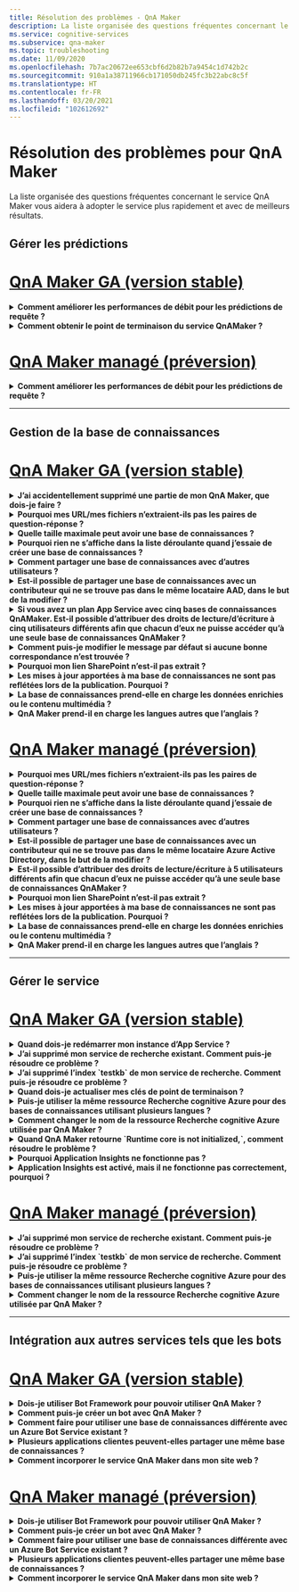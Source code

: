 ```yaml
---
title: Résolution des problèmes - QnA Maker
description: La liste organisée des questions fréquentes concernant le service QnA Maker vous aidera à adopter le service plus rapidement et avec de meilleurs résultats.
ms.service: cognitive-services
ms.subservice: qna-maker
ms.topic: troubleshooting
ms.date: 11/09/2020
ms.openlocfilehash: 7b7ac20672ee653cbf6d2b82b7a9454c1d742b2c
ms.sourcegitcommit: 910a1a38711966cb171050db245fc3b22abc8c5f
ms.translationtype: HT
ms.contentlocale: fr-FR
ms.lasthandoff: 03/20/2021
ms.locfileid: "102612692"
---
```

# <a name="troubleshooting-for-qna-maker"></a>Résolution des problèmes pour QnA Maker

La liste organisée des questions fréquentes concernant le service QnA Maker vous aidera à adopter le service plus rapidement et avec de meilleurs résultats.

<a name="how-to-get-the-qnamaker-service-hostname"></a>

## <a name="manage-predictions"></a>Gérer les prédictions

# <a name="qna-maker-ga-stable-release"></a>[QnA Maker GA (version stable)](#tab/v1)

<details>
<summary><b>Comment améliorer les performances de débit pour les prédictions de requête ?</b></summary>

**Réponse** : Les problèmes de performances de débit indiquent que vous devez monter en puissance pour votre service d’application et votre recherche cognitive. Envisagez d’ajouter un réplica à votre recherche cognitive pour améliorer les performances.

Apprenez-en davantage sur les [niveaux tarifaires](Concepts/azure-resources.md).
</details>

<details>
<summary><b>Comment obtenir le point de terminaison du service QnAMaker ?</b></summary>

**Réponse** : Le point de terminaison du service QnAMaker est utile pour le débogage quand vous contactez le support technique de QnAMaker ou UserVoice. Le point de terminaison est une URL qui se présente sous la forme suivante : `https://your-resource-name.azurewebsites.net`.

1. Accédez à votre service QnAMaker (groupe de ressources) dans le [portail Azure](https://portal.azure.com).

    ![Groupe de ressources Azure QnAMaker sur le portail Azure](./media/qnamaker-how-to-troubleshoot/qnamaker-azure-resourcegroup.png)

1. Sélectionnez l’App Service associé à la ressource QnA Maker. Les noms sont généralement identiques.

     ![Sélectionner l’App Service QnAMaker](./media/qnamaker-how-to-troubleshoot/qnamaker-azure-appservice.png)

1. L’URL du point de terminaison est disponible dans la section Vue d’ensemble.

    ![Point de terminaison QnAMaker](./media/qnamaker-how-to-troubleshoot/qnamaker-azure-gethostname.png)

</details>

# <a name="qna-maker-managed-preview-release"></a>[QnA Maker managé (préversion)](#tab/v2)

<details>
<summary><b>Comment améliorer les performances de débit pour les prédictions de requête ?</b></summary>

**Réponse** : Les problèmes de performances de débit indiquent que vous devez effectuer un scale-up de votre Recherche cognitive. Envisagez d’ajouter un réplica à votre recherche cognitive pour améliorer les performances.

Apprenez-en davantage sur les [niveaux tarifaires](Concepts/azure-resources.md).
</details>

---

## <a name="manage-the-knowledge-base"></a>Gestion de la base de connaissances

# <a name="qna-maker-ga-stable-release"></a>[QnA Maker GA (version stable)](#tab/v1)

<details>
<summary><b>J’ai accidentellement supprimé une partie de mon QnA Maker, que dois-je faire ?</b></summary>

**Réponse** : Ne supprimez pas les services Azure créés avec la ressource QnA Maker, tels que la recherche ou l’application web. Ceux-ci sont nécessaires pour que QnA Maker fonctionne. Si vous en supprimez un, QnA Maker cessera de fonctionne correctement.

Toutes les suppressions sont définitives et s’appliquent notamment aux paires questions et réponses, fichiers, URL, questions et réponses personnalisées, bases de connaissances ou ressources Azure. Assurez-vous d’exporter votre base de connaissances à partir de la page **Paramètres** avant de supprimer la moindre de ses parties.

</details>

<details>
<summary><b>Pourquoi mes URL/mes fichiers n’extraient-ils pas les paires de question-réponse ?</b></summary>

**Réponse** : Il est possible que QnA Maker ne puisse pas extraire automatiquement du contenu question-réponse (QnA) à partir des URL de FAQ valides. Dans ce cas, vous pouvez coller le contenu QnA dans un fichier .txt et voir si l’outil peut l’ingérer. Vous pouvez également ajouter manuellement du contenu à votre base de connaissances par le biais du [portail QnA Maker](https://qnamaker.ai).

</details>

<details>
<summary><b>Quelle taille maximale peut avoir une base de connaissances ?</b></summary>

**Réponse** : La taille de la base de connaissances dépend de la référence SKU de Recherche Azure que vous choisissez lors de la création du service QnA Maker. Lisez plus d’informations [ici](./concepts/azure-resources.md).

</details>

<details>
<summary><b>Pourquoi rien ne s’affiche dans la liste déroulante quand j’essaie de créer une base de connaissances ?</b></summary>

**Réponse** : Vous n’avez encore jamais créé de services QnA Maker dans Azure. Lisez [cet article](./How-To/set-up-qnamaker-service-azure.md) pour apprendre à le faire.

</details>

<details>
<summary><b>Comment partager une base de connaissances avec d’autres utilisateurs ?</b></summary>

**Réponse** : Le partage fonctionne au niveau d’un service QnA Maker, autrement dit, toutes les bases de connaissances dans le service seront partagées. Lisez [ici](./index.yml) comment collaborer sur une base de connaissances.

</details>

<details>
<summary><b>Est-il possible de partager une base de connaissances avec un contributeur qui ne se trouve pas dans le même locataire AAD, dans le but de la modifier ?</b></summary>

**Réponse** : Le partage est basé sur le contrôle d’accès en fonction du rôle Azure (Azure RBAC). Si vous pouvez partager _n’importe quelle_ ressource dans Azure avec un autre utilisateur, vous pouvez également partager QnA Maker.

</details>

<details>
<summary><b>Si vous avez un plan App Service avec cinq bases de connaissances QnAMaker. Est-il possible d’attribuer des droits de lecture/d’écriture à cinq utilisateurs différents afin que chacun d’eux ne puisse accéder qu’à une seule base de connaissances QnAMaker ?</b></summary>

**Réponse** : Vous pouvez partager l’ensemble d’un service QnAMaker, mais pas des bases de connaissances individuelles.

</details>

<details>
<summary><b>Comment puis-je modifier le message par défaut si aucune bonne correspondance n’est trouvée ?</b></summary>

**Réponse** : Le message par défaut fait partie des paramètres dans votre App Service.
- Accédez à votre ressource App Service dans le portail Azure

![appservice qnamaker](./media/qnamaker-faq/qnamaker-resource-list-appservice.png)
- Cliquez sur l’option **Paramètres**

![paramètres d’appservice qnamaker](./media/qnamaker-faq/qnamaker-appservice-settings.png)
- Modifiez la valeur du paramètre **DefaultAnswer**
- Redémarrer votre App service

![redémarrer appservice qnamaker](./media/qnamaker-faq/qnamaker-appservice-restart.png)


</details>

<details>
<summary><b>Pourquoi mon lien SharePoint n’est-il pas extrait ?</b></summary>

**Réponse** : Pour plus d’informations, consultez la section [Emplacements des sources de données](./concepts/data-sources-and-content.md#data-source-locations).

</details>

<details>
<summary><b>Les mises à jour apportées à ma base de connaissances ne sont pas reflétées lors de la publication. Pourquoi ?</b></summary>

**Réponse** : Toute opération de modification, qu’elle soit effectuée dans une mise à jour de table, un test ou un paramètre, doit être enregistrée avant d’être publiée. Veillez à cliquer sur le bouton **Enregistrer et entraîner** après chaque opération de modification.

</details>

<details>
<summary><b>La base de connaissances prend-elle en charge les données enrichies ou le contenu multimédia ?</b></summary>

**Réponse** :

#### <a name="multimedia-auto-extraction-for-files-and-urls"></a>Extraction automatique de contenu multimédia pour les fichiers et URL

* URL - Fonctionnalités de conversion HTML en Markdown limitées.
* Fichiers - Non pris en charge

#### <a name="answer-text-in-markdown"></a>Texte de réponse dans Markdown
Une fois que les paires de Q/R sont dans la base de connaissances, vous pouvez modifier le texte Markdown d’une réponse de manière à inclure des liens vers des médias disponibles depuis des URL publiques.


</details>

<details>
<summary><b>QnA Maker prend-il en charge les langues autres que l’anglais ?</b></summary>

**Réponse** : Affichez plus d’informations sur les [langues prises en charge](./overview/language-support.md).

Si vous avez du contenu dans plusieurs langues, veillez à créer un service distinct pour chaque langue.

</details>

# <a name="qna-maker-managed-preview-release"></a>[QnA Maker managé (préversion)](#tab/v2)

<details>
<summary><b>Pourquoi mes URL/mes fichiers n’extraient-ils pas les paires de question-réponse ?</b></summary>

**Réponse** : Il est possible que QnA Maker ne puisse pas extraire automatiquement du contenu question-réponse (QnA) à partir des URL de FAQ valides. Dans ce cas, vous pouvez coller le contenu QnA dans un fichier .txt et voir si l’outil peut l’ingérer. Vous pouvez également ajouter manuellement du contenu à votre base de connaissances par le biais du [portail QnA Maker](https://qnamaker.ai).

</details>

<details>
<summary><b>Quelle taille maximale peut avoir une base de connaissances ?</b></summary>

**Réponse** : La taille de la base de connaissances dépend de la référence SKU de Recherche Azure que vous choisissez lors de la création du service QnA Maker. Lisez plus d’informations [ici](./concepts/azure-resources.md).

</details>

<details>
<summary><b>Pourquoi rien ne s’affiche dans la liste déroulante quand j’essaie de créer une base de connaissances ?</b></summary>

**Réponse** : Vous n’avez encore jamais créé de services QnA Maker dans Azure. Lisez [cet article](./How-To/set-up-qnamaker-service-azure.md) pour apprendre à le faire.

</details>

<details>
<summary><b>Comment partager une base de connaissances avec d’autres utilisateurs ?</b></summary>

**Réponse** : Le partage fonctionne au niveau d’un service QnA Maker, autrement dit, toutes les bases de connaissances dans le service seront partagées. Lisez [ici](./index.yml) comment collaborer sur une base de connaissances.

</details>

<details>
<summary><b>Est-il possible de partager une base de connaissances avec un contributeur qui ne se trouve pas dans le même locataire Azure Active Directory, dans le but de la modifier ?</b></summary>

**Réponse** : Le partage est basé sur le contrôle d’accès en fonction du rôle Azure (Azure RBAC). Si vous pouvez partager _n’importe quelle_ ressource dans Azure avec un autre utilisateur, vous pouvez également partager QnA Maker.

</details>

<details>
<summary><b>Est-il possible d’attribuer des droits de lecture/écriture à 5 utilisateurs différents afin que chacun d’eux ne puisse accéder qu’à une seule base de connaissances QnAMaker ?</b></summary>

**Réponse** : Vous pouvez partager l’ensemble d’un service QnAMaker, mais pas des bases de connaissances individuelles.

</details>

<details>
<summary><b>Pourquoi mon lien SharePoint n’est-il pas extrait ?</b></summary>

**Réponse** : Pour plus d’informations, consultez la section [Emplacements des sources de données](./concepts/data-sources-and-content.md#data-source-locations).

</details>

<details>
<summary><b>Les mises à jour apportées à ma base de connaissances ne sont pas reflétées lors de la publication. Pourquoi ?</b></summary>

**Réponse** : Toute opération de modification, qu’elle soit effectuée dans une mise à jour de table, un test ou un paramètre, doit être enregistrée avant d’être publiée. Veillez à cliquer sur le bouton **Enregistrer et entraîner** après chaque opération de modification.

</details>

<details>
<summary><b>La base de connaissances prend-elle en charge les données enrichies ou le contenu multimédia ?</b></summary>

**Réponse** :

#### <a name="multimedia-auto-extraction-for-files-and-urls"></a>Extraction automatique de contenu multimédia pour les fichiers et URL

* URL - Fonctionnalités de conversion HTML en Markdown limitées.
* Fichiers - Non pris en charge

#### <a name="answer-text-in-markdown"></a>Texte de réponse dans Markdown
Une fois que les paires de Q/R sont dans la base de connaissances, vous pouvez modifier le texte Markdown d’une réponse de manière à inclure des liens vers des médias disponibles depuis des URL publiques.


</details>

<details>
<summary><b>QnA Maker prend-il en charge les langues autres que l’anglais ?</b></summary>

**Réponse** : Affichez plus d’informations sur les [langues prises en charge](./overview/language-support.md).

Si vous avez du contenu dans plusieurs langues, veillez à créer un service distinct pour chaque langue.

</details>

---

## <a name="manage-service"></a>Gérer le service

# <a name="qna-maker-ga-stable-release"></a>[QnA Maker GA (version stable)](#tab/v1)

<details>
<summary><b>Quand dois-je redémarrer mon instance d’App Service ?</b></summary>

**Réponse** : Actualisez votre instance d’App Service lorsque l’icône d’avertissement apparaît en regard du numéro de version de la base de connaissances dans le tableau **Clés de point de terminaison** de la **page** [Paramètres utilisateur](https://www.qnamaker.ai/UserSettings).

</details>

<details>
<summary><b>J’ai supprimé mon service de recherche existant. Comment puis-je résoudre ce problème ?</b></summary>

**Réponse** : Si vous supprimez un index Recherche cognitive Azure, l’opération est définitive et l’index ne peut pas être récupéré.

</details>

<details>
<summary><b>J’ai supprimé l’index `testkb` de mon service de recherche. Comment puis-je résoudre ce problème ?</b></summary>

**Réponse** : Vos anciennes données ne peuvent pas être récupérées. Créez une ressource QnA Maker, puis recréez votre base de connaissances.

</details>

<details>
<summary><b>Quand dois-je actualiser mes clés de point de terminaison ?</b></summary>

**Réponse** : Actualisez vos clés de point de terminaison si vous pensez qu’elles ont été compromises.

</details>

<details>
<summary><b>Puis-je utiliser la même ressource Recherche cognitive Azure pour des bases de connaissances utilisant plusieurs langues ?</b></summary>

**Réponse** : Pour utiliser plusieurs langues et plusieurs bases de connaissances, l’utilisateur doit créer une ressource QnA Maker pour chaque langue. Cette opération crée un service de recherche Azure distinct par langue. La combinaison de bases de connaissances en différentes langues dans un même service de recherche Azure entraîne une détérioration de la pertinence des résultats.

</details>

<details>
<summary><b>Comment changer le nom de la ressource Recherche cognitive Azure utilisée par QnA Maker ?</b></summary>

**Réponse** : Le nom de la ressource Recherche cognitive Azure est le nom de ressource QnA Maker avec des lettres aléatoires ajoutées à la fin. De ce fait, il est difficile de faire la distinction entre plusieurs ressources de recherche pour QnA Maker. Créez un service de recherche distinct (en le nommant comme vous le souhaitez), puis connectez-le à votre service QnA. La procédure est similaire à celle que vous devez effectuer pour [mettre à niveau une Recherche Azure](How-To/set-up-qnamaker-service-azure.md#upgrade-the-azure-cognitive-search-service).

</details>

<details>
<summary><b>Quand QnA Maker retourne `Runtime core is not initialized,`, comment résoudre le problème ?</b></summary>

**Réponse** : L’espace disque pour votre App Service est peut-être plein. Étapes pour corriger l’espace disque :

1. Dans le [portail Azure](https://portal.azure.com), sélectionnez le service App Service de votre QnA Maker, puis arrêtez le service.
1. Tout en restant sur App Service, sélectionnez **Outils de développement**, **Outils avancés**, puis **OK**. Une nouvelle fenêtre de navigateur s’ouvre.
1. Sélectionnez **Console de débogage**, puis **CMD** pour ouvrir un outil en ligne de commande.
1. Accédez au répertoire _site/wwwroot/Data/QnAMaker/_ .
1. Supprimez tous les dossiers dont le nom commence par `rd`.

    **Ne supprimez pas** les éléments suivants :

    * Fichier KbIdToRankerMappings.txt
    * Fichier EndpointSettings.json
    * Dossier EndpointKeys

1. Démarrez App Service.
1. Accédez à votre base de connaissances pour vérifier qu’elle fonctionne maintenant.

</details>
<details>
<summary><b>Pourquoi Application Insights ne fonctionne pas ?</b></summary>

**Réponse** : Vérifiez les étapes ci-dessous et apportez les mises à jour nécessaires pour corriger le problème :

1. Dans Service d’application -> groupe Paramètres -> section Configuration -> Paramètres de l’application -> Nom, vérifiez que le paramètre « UserAppInsightsKey » est configuré correctement et défini sur le GUID (« clé d’Instrumentation ») sous l’onglet de vue d’ensemble d’Application Insights. 

1. Dans Service d’application -> groupe Paramètres -> section « Application Insights » -> vérifiez qu’Application Insights est activé et connecté à la ressource Application Insights respective.

</details>

<details>
<summary><b>Application Insights est activé, mais il ne fonctionne pas correctement, pourquoi ?</b></summary>

**Réponse** : Veuillez suivre les étapes ci-dessous : 

1.  Copiez la valeur de « Nom « APPINSIGHTS_INSTRUMENTATIONKEY » » dans le nom « UserAppInsightsKey » en remplaçant la valeur éventuellement présente. 

1.  Si la clé « UserAppInsightsKey » n’existe pas dans les paramètres de l’application, ajoutez une nouvelle clé avec ce nom et copiez la valeur.

1.  Enregistrez-la ; cette opération redémarre automatiquement le service d’application. Cela devrait résoudre le problème. 

</details>

# <a name="qna-maker-managed-preview-release"></a>[QnA Maker managé (préversion)](#tab/v2)


<details>
<summary><b>J’ai supprimé mon service de recherche existant. Comment puis-je résoudre ce problème ?</b></summary>

**Réponse** : Si vous supprimez un index Recherche cognitive Azure, l’opération est définitive et l’index ne peut pas être récupéré.

</details>

<details>
<summary><b>J’ai supprimé l’index `testkb` de mon service de recherche. Comment puis-je résoudre ce problème ?</b></summary>

**Réponse** : Vos anciennes données ne peuvent pas être récupérées. Créez une ressource QnA Maker, puis recréez votre base de connaissances.

</details>

<details>
<summary><b>Puis-je utiliser la même ressource Recherche cognitive Azure pour des bases de connaissances utilisant plusieurs langues ?</b></summary>

**Réponse** : Pour utiliser plusieurs langues et plusieurs bases de connaissances, l’utilisateur doit créer une ressource QnA Maker pour chaque langue. Cette opération crée un service de recherche Azure distinct par langue. La combinaison de bases de connaissances en différentes langues dans un même service de recherche Azure entraîne une détérioration de la pertinence des résultats.

</details>

<details>
<summary><b>Comment changer le nom de la ressource Recherche cognitive Azure utilisée par QnA Maker ?</b></summary>

**Réponse** : Le nom de la ressource Recherche cognitive Azure est le nom de ressource QnA Maker avec des lettres aléatoires ajoutées à la fin. De ce fait, il est difficile de faire la distinction entre plusieurs ressources de recherche pour QnA Maker. Créez un service de recherche distinct (en le nommant comme vous le souhaitez), puis connectez-le à votre service QnA. La procédure est similaire à celle que vous devez effectuer pour [mettre à niveau une Recherche Azure](How-To/set-up-qnamaker-service-azure.md#upgrade-the-azure-cognitive-search-service).

</details>

---

## <a name="integrate-with-other-services-including-bots"></a>Intégration aux autres services tels que les bots

# <a name="qna-maker-ga-stable-release"></a>[QnA Maker GA (version stable)](#tab/v1)

<details>
<summary><b>Dois-je utiliser Bot Framework pour pouvoir utiliser QnA Maker ?</b></summary>

**Réponse** : Non, vous n’avez pas besoin d’utiliser [Bot Framework](https://github.com/Microsoft/botbuilder-dotnet) avec QnA Maker. Toutefois, QnA Maker est proposé parmi plusieurs modèles dans [Azure Bot Service](/azure/bot-service/). Bot Service permet le développement rapide de bot intelligent via Microsoft Bot Framework et s’exécute dans un environnement serverless.

</details>

<details>
<summary><b>Comment puis-je créer un bot avec QnA Maker ?</b></summary>

**Réponse** : Suivez les instructions de [cette](./Quickstarts/create-publish-knowledge-base.md) documentation pour créer votre bot avec Azure Bot Service.

</details>

<details>
<summary><b>Comment faire pour utiliser une base de connaissances différente avec un Azure Bot Service existant ?</b></summary>

**Réponse** : Vous devez disposer des informations suivantes concernant votre base de connaissances :

* ID de la base de connaissances.
* Nom de sous-domaine personnalisé du point de terminaison publié de la base de connaissances, appelé `host` et présent dans la page **Paramètres** après la publication.
* Clé de point de terminaison publié de la base de connaissances : affiché sur la page **Paramètres** après la publication.

Avec ces informations, accédez au service d’application de votre bot sur le portail Azure. Sous **Paramètres -> Configuration -> paramètre d’application**, modifiez les valeurs suivantes.

La clé de point de terminaison de la base de connaissances est étiquetée `QnAAuthkey` dans le service ABS.

</details>

<details>
<summary><b>Plusieurs applications clientes peuvent-elles partager une même base de connaissances ?</b></summary>

**Réponse** : Oui, la base de connaissances peut être interrogée par un nombre quelconque de clients. Si la réponse de la base de connaissances est lente ou expire, envisagez s’élever niveau du service d’application associé à la base de connaissances.

</details>

<details>
<summary><b>Comment incorporer le service QnA Maker dans mon site web ?</b></summary>

**Réponse** : Procédez comme suit pour incorporer le service QnA Maker en tant que contrôle de conversation web dans votre site web :

1. Créez votre bot de FAQ en suivant les instructions [ici](./Quickstarts/create-publish-knowledge-base.md).
2. Activez la conversation web en suivant [ces](/azure/bot-service/bot-service-channel-connect-webchat) étapes

</details>

# <a name="qna-maker-managed-preview-release"></a>[QnA Maker managé (préversion)](#tab/v2)


<details>
<summary><b>Dois-je utiliser Bot Framework pour pouvoir utiliser QnA Maker ?</b></summary>

**Réponse** : Non, vous n’avez pas besoin d’utiliser [Bot Framework](https://github.com/Microsoft/botbuilder-dotnet) avec QnA Maker. Toutefois, QnA Maker est proposé parmi plusieurs modèles dans [Azure Bot Service](/azure/bot-service/). Bot Service permet le développement rapide de bot intelligent via Microsoft Bot Framework et s’exécute dans un environnement serverless.

</details>

<details>
<summary><b>Comment puis-je créer un bot avec QnA Maker ?</b></summary>

**Réponse** : Suivez les instructions de [cette](./Quickstarts/create-publish-knowledge-base.md) documentation pour créer votre bot avec Azure Bot Service.

</details>

<details>
<summary><b>Comment faire pour utiliser une base de connaissances différente avec un Azure Bot Service existant ?</b></summary>

**Réponse** : Vous devez disposer des informations suivantes concernant votre base de connaissances :

* ID de la base de connaissances.
* Nom de sous-domaine personnalisé du point de terminaison publié de la base de connaissances, appelé `host` et présent dans la page **Paramètres** après la publication.
* Clé de point de terminaison publié de la base de connaissances : affiché sur la page **Paramètres** après la publication.

Avec ces informations, accédez au service d’application de votre bot sur le portail Azure. Sous **Paramètres -> Configuration -> paramètre d’application**, modifiez les valeurs suivantes.

La clé de point de terminaison de la base de connaissances est étiquetée `QnAAuthkey` dans le service ABS.

</details>

<details>
<summary><b>Plusieurs applications clientes peuvent-elles partager une même base de connaissances ?</b></summary>

**Réponse** : Oui, la base de connaissances peut être interrogée par un nombre quelconque de clients. Si la réponse de la base de connaissances est lente ou expire, envisagez s’élever niveau du service d’application associé à la base de connaissances.

</details>

<details>
<summary><b>Comment incorporer le service QnA Maker dans mon site web ?</b></summary>

**Réponse** : Procédez comme suit pour incorporer le service QnA Maker en tant que contrôle de conversation web dans votre site web :

1. Créez votre bot de FAQ en suivant les instructions [ici](./Quickstarts/create-publish-knowledge-base.md).
2. Activez la conversation web en suivant [ces](/azure/bot-service/bot-service-channel-connect-webchat) étapes

---

## <a name="data-storage"></a>Stockage des données

# <a name="qna-maker-ga-stable-release"></a>[QnA Maker GA (version stable)](#tab/v1)

<details>
<summary><b>Où se trouve l’emplacement de stockage et quelles données sont stockées ?</b></summary>

**Réponse** :

Lorsque vous avez créé votre service QnA Maker, vous avez sélectionné une région Azure. Vos bases de connaissances et vos fichiers journaux sont stockés dans cette région.

</details>

# <a name="qna-maker-managed-preview-release"></a>[QnA Maker managé (préversion)](#tab/v2)

<details>
<summary><b>Où se trouve l’emplacement de stockage et quelles données sont stockées ?</b></summary>

**Réponse** :

Lorsque vous avez créé votre service QnA Maker, vous avez sélectionné une région Azure. Vos bases de connaissances et vos fichiers journaux sont stockés dans cette région.

</details>

---
